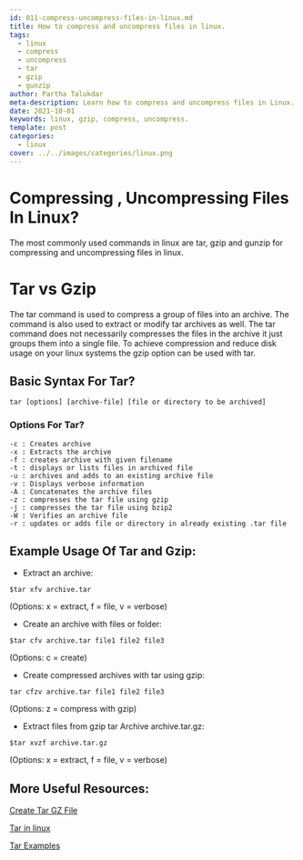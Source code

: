 ```yaml
---
id: 011-compress-uncompress-files-in-linux.md
title: How to compress and uncompress files in linux.
tags:
  - linux
  - compress
  - uncompress
  - tar
  - gzip
  - gunzip
author: Partha Talukdar
meta-description: Learn how to compress and uncompress files in Linux.
date: 2021-10-01
keywords: linux, gzip, compress, uncompress.
template: post
categories:
  - linux
cover: ../../images/categories/linux.png
---
```


# Compressing , Uncompressing Files In Linux?

The most commonly used commands in linux are tar, gzip and gunzip for compressing and uncompressing files in linux.

# Tar vs Gzip

The tar command is used to compress a group of files into an archive. The command is also used to extract or modify tar archives as well.
The tar command does not necessarily compresses the files in the archive it just groups them into a single file. To achieve compression and reduce disk usage on your linux systems the gzip option can be used with tar.


## Basic Syntax For Tar?

```
tar [options] [archive-file] [file or directory to be archived]

```
### Options For Tar?

```
-c : Creates archive
-x : Extracts the archive
-f : creates archive with given filename
-t : displays or lists files in archived file
-u : archives and adds to an existing archive file
-v : Displays verbose information
-A : Concatenates the archive files
-z : compresses the tar file using gzip
-j : compresses the tar file using bzip2
-W : Verifies an archive file
-r : updates or adds file or directory in already existing .tar file

```
## Example Usage Of Tar and Gzip:

* Extract an archive:
```
$tar xfv archive.tar

```
(Options: x = extract, f = file, v = verbose)

* Create an archive with files or folder:
```
$tar cfv archive.tar file1 file2 file3

```
(Options: c = create)

* Create compressed archives with tar using gzip:
```
tar cfzv archive.tar file1 file2 file3

```
(Options: z = compress with gzip)

* Extract files from gzip tar Archive archive.tar.gz:
```
$tar xvzf archive.tar.gz

```
(Options: x = extract, f = file, v = verbose)


## More Useful Resources:
[Create Tar GZ File](https://linuxize.com/post/how-to-create-tar-gz-file/)

[Tar in linux](https://www.tecmint.com/18-tar-command-examples-in-linux/)

[Tar Examples](https://www.interserver.net/tips/kb/use-tar-command-linux-examples/)
